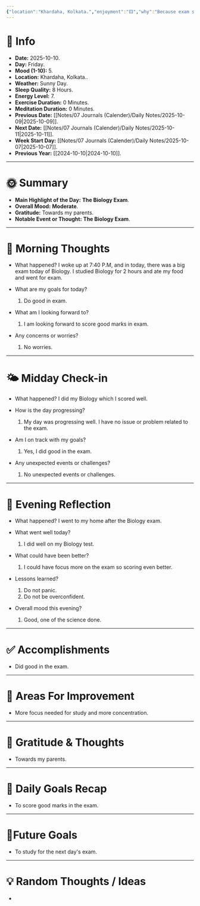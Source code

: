 ```yaml
---
{"location":"Khardaha, Kolkata.","enjoyment":"🟨","why":"Because exam started and nothing special happened.","date":"2025-08-05","dg-publish":true,"dg-home":null,"tags":["dailyreviews"],"aliases":null,"meditation":"0","exercise":"0","sleep_quality":"8 Hours","mood":"5","energy_level":"7","weather":"Sunny Day","permalink":"/notes/07-journals-calender/daily-notes/2025-08-11/","dgPassFrontmatter":true,"updated":"2025-10-11T18:13:33.830+05:30"}
---
```


# 📅 Info

- **Date:** 2025-10-10.
- **Day:** Friday.
- **Mood (1-10):** 5.
- **Location:** Khardaha, Kolkata..
- **Weather:** Sunny Day.
- **Sleep Quality:** 8 Hours.
- **Energy Level:** 7.
- **Exercise Duration:** 0 Minutes.
- **Meditation Duration:** 0 Minutes.
- **Previous Date:** [[Notes/07 Journals (Calender)/Daily Notes/2025-10-09\|2025-10-09]].
- **Next Date:** [[Notes/07 Journals (Calender)/Daily Notes/2025-10-11\|2025-10-11]].
- **Week Start Day:** [[Notes/07 Journals (Calender)/Daily Notes/2025-10-07\|2025-10-07]].
- **Previous Year:** [[2024-10-10\|2024-10-10]].

---

# 🌞 Summary

- **Main Highlight of the Day:** **The Biology Exam**.
- **Overall Mood:** **Moderate**.
- **Gratitude:** Towards my parents.
- **Notable Event or Thought:** **The Biology Exam**.

---

# 🧠 Morning Thoughts

- What happened? 
	I woke up at 7:40 P.M, and in today, there was a big exam today of Biology. I studied Biology for 2 hours and ate my food and went for exam.

- What are my goals for today?
	1) Do good in exam.

- What am I looking forward to?
	1) I am looking forward to score good marks in exam.

- Any concerns or worries?
	1) No worries.

---

# 🌤️ Midday Check-in

- What happened? 
	I did my Biology which I scored well.

- How is the day progressing?
	1) My day was progressing well. I have no issue or problem related to the exam.

- Am I on track with my goals?
	1) Yes, I did good in the exam.

- Any unexpected events or challenges?
	1) No unexpected events or challenges.

---

# 🌙 Evening Reflection

- What happened? 
	I went to my home after the Biology exam.

- What went well today?
	1) I did well on my Biology test.

- What could have been better?
	1) I could have focus more on the exam so scoring even better.

- Lessons learned?
	1) Do not panic.
	2) Do not be overconfident.

- Overall mood this evening?
	1) Good, one of the science done.

---

# ✅ Accomplishments

 - Did good in the exam.

---

# 🔄 Areas For Improvement

 - More focus needed for study and more concentration.

---

# 🙏 Gratitude & Thoughts

 - Towards my parents.

---

# 🎯 Daily Goals Recap

 - To score good marks in the exam.

---

# 🌌Future Goals

- To study for the next day's exam.

---

# 💡 Random Thoughts / Ideas

- 